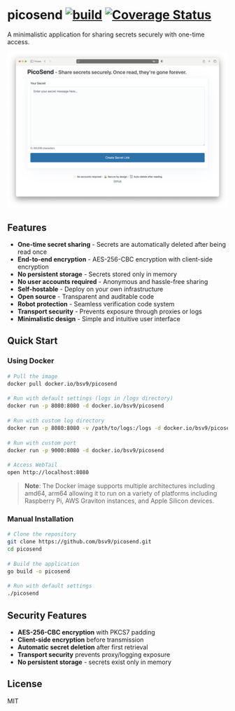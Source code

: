 # picosend [![build](https://github.com/bsv9/picosend/actions/workflows/ci.yml/badge.svg)](https://github.com/bsv9/picosend/actions/workflows/ci.yml)&nbsp;[![Coverage Status](https://coveralls.io/repos/github/bsv9/picosend/badge.svg?branch=main)](https://coveralls.io/github/bsv9/picosend?branch=main)


A minimalistic application for sharing secrets securely with one-time access.

![Picosend Screenshot](static/images/picosend.png)

## Features

- **One-time secret sharing** - Secrets are automatically deleted after being read once
- **End-to-end encryption** - AES-256-CBC encryption with client-side encryption
- **No persistent storage** - Secrets stored only in memory
- **No user accounts required** - Anonymous and hassle-free sharing
- **Self-hostable** - Deploy on your own infrastructure
- **Open source** - Transparent and auditable code
- **Robot protection** - Seamless verification code system
- **Transport security** - Prevents exposure through proxies or logs
- **Minimalistic design** - Simple and intuitive user interface

## Quick Start


### Using Docker

```bash
# Pull the image
docker pull docker.io/bsv9/picosend

# Run with default settings (logs in /logs directory)
docker run -p 8080:8080 -d docker.io/bsv9/picosend

# Run with custom log directory
docker run -p 8080:8080 -v /path/to/logs:/logs -d docker.io/bsv9/picosend

# Run with custom port
docker run -p 9000:8080 -d docker.io/bsv9/picosend

# Access WebTail
open http://localhost:8080
```

> **Note**: The Docker image supports multiple architectures including amd64, arm64 allowing it to run on a variety of platforms including Raspberry Pi, AWS Graviton instances, and Apple Silicon devices.

### Manual Installation

```bash
# Clone the repository
git clone https://github.com/bsv9/picosend.git
cd picosend

# Build the application
go build -o picosend

# Run with default settings
./picosend

```

## Security Features

- **AES-256-CBC encryption** with PKCS7 padding
- **Client-side encryption** before transmission
- **Automatic secret deletion** after first retrieval
- **Transport security** prevents proxy/logging exposure
- **No persistent storage** - secrets exist only in memory

## License

MIT
